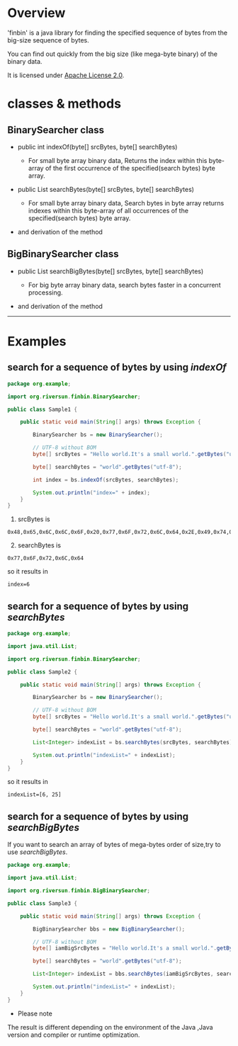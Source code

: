 # Overview
'finbin' is a java library for finding the specified sequence of bytes from the big-size sequence of bytes.

You can find out quickly from the big size (like mega-byte binary) of the binary data.

It is licensed under [Apache License 2.0](http://www.apache.org/licenses/LICENSE-2.0).

# classes & methods
## BinarySearcher class
- public int indexOf(byte[] srcBytes, byte[] searchBytes) 
  - For small byte array binary data, Returns the index within this byte-array of the first occurrence of the specified(search bytes) byte array.

- public List searchBytes(byte[] srcBytes, byte[] searchBytes)
  - For small byte array binary data, Search bytes in byte array returns indexes within this byte-array of all occurrences of the specified(search bytes) byte array.

- and derivation of the method

## BigBinarySearcher class
- public List<Integer> searchBigBytes(byte[] srcBytes, byte[] searchBytes)
  - For big byte array binary data, search bytes faster in a concurrent processing.

- and derivation of the method

-----
# Examples
## search for a sequence of bytes by using *indexOf*

```java
package org.example;

import org.riversun.finbin.BinarySearcher;

public class Sample1 {

	public static void main(String[] args) throws Exception {

		BinarySearcher bs = new BinarySearcher();

		// UTF-8 without BOM
		byte[] srcBytes = "Hello world.It's a small world.".getBytes("utf-8");

		byte[] searchBytes = "world".getBytes("utf-8");

		int index = bs.indexOf(srcBytes, searchBytes);

		System.out.println("index=" + index);
	}
}

```
1. srcBytes is 
```
0x48,0x65,0x6C,0x6C,0x6F,0x20,0x77,0x6F,0x72,0x6C,0x64,0x2E,0x49,0x74,0x27,0x73,0x20,0x61,0x20,0x73,0x6D,0x61,0x6C,0x6C,0x20,0x77,0x6F,0x72,0x6C,0x64,0x2E
```

2. searchBytes is
```
0x77,0x6F,0x72,0x6C,0x64
```

so it results in
```
index=6
```

## search for a sequence of bytes by using *searchBytes*
```java
package org.example;

import java.util.List;

import org.riversun.finbin.BinarySearcher;

public class Sample2 {

	public static void main(String[] args) throws Exception {

		BinarySearcher bs = new BinarySearcher();

		// UTF-8 without BOM
		byte[] srcBytes = "Hello world.It's a small world.".getBytes("utf-8");

		byte[] searchBytes = "world".getBytes("utf-8");

		List<Integer> indexList = bs.searchBytes(srcBytes, searchBytes);

		System.out.println("indexList=" + indexList);
	}
}
```
so it results in
```
indexList=[6, 25]
```

## search for a sequence of bytes by using *searchBigBytes*
If you want to search an array of bytes of mega-bytes order of size,try to use *searchBigBytes*.

```java
package org.example;

import java.util.List;

import org.riversun.finbin.BigBinarySearcher;

public class Sample3 {

	public static void main(String[] args) throws Exception {

		BigBinarySearcher bbs = new BigBinarySearcher();

		// UTF-8 without BOM
		byte[] iamBigSrcBytes = "Hello world.It's a small world.".getBytes("utf-8");

		byte[] searchBytes = "world".getBytes("utf-8");

		List<Integer> indexList = bbs.searchBytes(iamBigSrcBytes, searchBytes);

		System.out.println("indexList=" + indexList);
	}
}

```
- Please note

The result is different depending on the environment of the Java ,Java version and compiler or runtime optimization.
